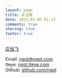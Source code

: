 ```yaml
---
layout: page
title: 关注我
date: 2013-01-05 01:13
comments: true
sharing: true
footer: true
---
```

<a class="m-profile" data-width="100%" href="https://medium.com/@zhuanghengfei">庄恒飞</a>

Email: ngot@ngot.com
<br>
Iteye: <a href="http://ngot.iteye.com">ngot.iteye.com</a>
<br>
Github: <a href="http://github.com/ngot">github.com/ngot</a>
